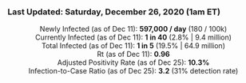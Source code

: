 ### Last Updated: Saturday, December 26, 2020 (1am ET)
<p align="center">
Newly Infected (as of Dec 11): <b>597,000 / day</b> 
(180 / 100k)<br>
Currently Infected (as of Dec 11): <b>1 in 40</b>
(2.8% | 9.4 million)<br>
Total Infected (as of Dec 11): <b>1 in 5</b>
(19.5% | 64.9 million)<br>
Rt (as of Dec 11): <b>0.96</b><br>
Adjusted Positivity Rate (as of Dec 25): <b>10.3%</b><br>
Infection-to-Case Ratio (as of Dec 25): <b>3.2</b> (31% detection rate)</p>